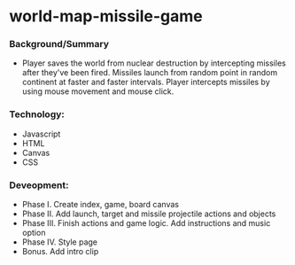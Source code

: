 # world-map-missile-game

### Background/Summary
* Player saves the world from nuclear destruction by intercepting missiles after they've been fired. Missiles launch from random point in random continent at faster and faster intervals. Player intercepts missiles by using mouse movement and mouse click.

### Technology: 
* Javascript
* HTML
* Canvas
* CSS

### Deveopment:

* Phase I. Create index, game, board canvas
* Phase II. Add launch, target and missile projectile actions and objects
* Phase III. Finish actions and game logic. Add instructions and music option
* Phase IV. Style page
* Bonus. Add intro clip
